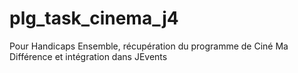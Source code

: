 # plg_task_cinema_j4
 Pour Handicaps Ensemble, récupération du programme de Ciné Ma Différence et intégration dans JEvents
